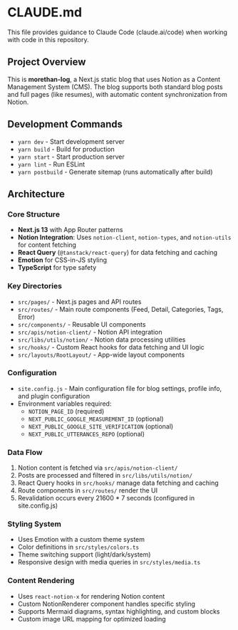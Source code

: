 # CLAUDE.md

This file provides guidance to Claude Code (claude.ai/code) when working with code in this repository.

## Project Overview

This is **morethan-log**, a Next.js static blog that uses Notion as a Content Management System (CMS). The blog supports both standard blog posts and full pages (like resumes), with automatic content synchronization from Notion.

## Development Commands

- `yarn dev` - Start development server
- `yarn build` - Build for production
- `yarn start` - Start production server
- `yarn lint` - Run ESLint
- `yarn postbuild` - Generate sitemap (runs automatically after build)

## Architecture

### Core Structure
- **Next.js 13** with App Router patterns
- **Notion Integration**: Uses `notion-client`, `notion-types`, and `notion-utils` for content fetching
- **React Query** (`@tanstack/react-query`) for data fetching and caching
- **Emotion** for CSS-in-JS styling
- **TypeScript** for type safety

### Key Directories
- `src/pages/` - Next.js pages and API routes
- `src/routes/` - Main route components (Feed, Detail, Categories, Tags, Error)
- `src/components/` - Reusable UI components
- `src/apis/notion-client/` - Notion API integration
- `src/libs/utils/notion/` - Notion data processing utilities
- `src/hooks/` - Custom React hooks for data fetching and UI logic
- `src/layouts/RootLayout/` - App-wide layout components

### Configuration
- `site.config.js` - Main configuration file for blog settings, profile info, and plugin configuration
- Environment variables required:
  - `NOTION_PAGE_ID` (required)
  - `NEXT_PUBLIC_GOOGLE_MEASUREMENT_ID` (optional)
  - `NEXT_PUBLIC_GOOGLE_SITE_VERIFICATION` (optional)
  - `NEXT_PUBLIC_UTTERANCES_REPO` (optional)

### Data Flow
1. Notion content is fetched via `src/apis/notion-client/`
2. Posts are processed and filtered in `src/libs/utils/notion/`
3. React Query hooks in `src/hooks/` manage data fetching and caching
4. Route components in `src/routes/` render the UI
5. Revalidation occurs every 21600 * 7 seconds (configured in site.config.js)

### Styling System
- Uses Emotion with a custom theme system
- Color definitions in `src/styles/colors.ts`
- Theme switching support (light/dark/system)
- Responsive design with media queries in `src/styles/media.ts`

### Content Rendering
- Uses `react-notion-x` for rendering Notion content
- Custom NotionRenderer component handles specific styling
- Supports Mermaid diagrams, syntax highlighting, and custom blocks
- Custom image URL mapping for optimized loading